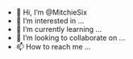 - 👋 Hi, I’m @MitchieSix
- 👀 I’m interested in ...
- 🌱 I’m currently learning ...
- 💞️ I’m looking to collaborate on ...
- 📫 How to reach me ...

<!---
MitchieSix/MitchieSix is a ✨ special ✨ repository because its `README.md` (this file) appears on your GitHub profile.
You can click the Preview link to take a look at your changes.
--->
